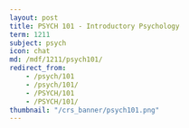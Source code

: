 ```yaml
---
layout: post
title: PSYCH 101 - Introductory Psychology
term: 1211
subject: psych
icon: chat
md: /mdf/1211/psych101/
redirect_from:
    - /psych/101
    - /psych/101/
    - /PSYCH/101
    - /PSYCH/101/
thumbnail: "/crs_banner/psych101.png"
---
```

